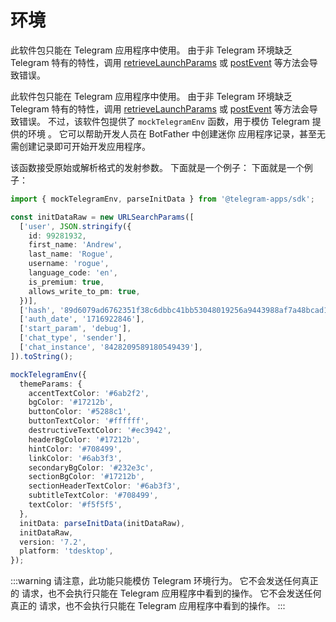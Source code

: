 # 环境

此软件包只能在 Telegram 应用程序中使用。 由于非 Telegram
环境缺乏 Telegram 特有的特性，调用
[retrieveLaunchParams](launch-parameters.md#retrieving)
或 [postEvent](methods-and-events.md#postevent) 等方法会导致错误。

此软件包只能在 Telegram 应用程序中使用。 由于非 Telegram
环境缺乏 Telegram 特有的特性，调用
[retrieveLaunchParams](launch-parameters.md#retrieving)
或 [postEvent](methods-and-events.md#postevent) 等方法会导致错误。 不过，该软件包提供了 `mockTelegramEnv` 函数，用于模仿 Telegram 提供的环境
。 它可以帮助开发人员在 BotFather 中创建迷你
应用程序记录，甚至无需创建记录即可开始开发应用程序。

该函数接受原始或解析格式的发射参数。 下面就是一个例子： 下面就是一个例子：

```ts
import { mockTelegramEnv, parseInitData } from '@telegram-apps/sdk';

const initDataRaw = new URLSearchParams([
  ['user', JSON.stringify({
    id: 99281932,
    first_name: 'Andrew',
    last_name: 'Rogue',
    username: 'rogue',
    language_code: 'en',
    is_premium: true,
    allows_write_to_pm: true,
  })],
  ['hash', '89d6079ad6762351f38c6dbbc41bb53048019256a9443988af7a48bcad16ba31'],
  ['auth_date', '1716922846'],
  ['start_param', 'debug'],
  ['chat_type', 'sender'],
  ['chat_instance', '8428209589180549439'],
]).toString();

mockTelegramEnv({
  themeParams: {
    accentTextColor: '#6ab2f2',
    bgColor: '#17212b',
    buttonColor: '#5288c1',
    buttonTextColor: '#ffffff',
    destructiveTextColor: '#ec3942',
    headerBgColor: '#17212b',
    hintColor: '#708499',
    linkColor: '#6ab3f3',
    secondaryBgColor: '#232e3c',
    sectionBgColor: '#17212b',
    sectionHeaderTextColor: '#6ab3f3',
    subtitleTextColor: '#708499',
    textColor: '#f5f5f5',
  },
  initData: parseInitData(initDataRaw),
  initDataRaw,
  version: '7.2',
  platform: 'tdesktop',
});
```

:::warning
请注意，此功能只能模仿 Telegram 环境行为。 它不会发送任何真正的
请求，也不会执行只能在 Telegram 应用程序中看到的操作。 它不会发送任何真正的
请求，也不会执行只能在 Telegram 应用程序中看到的操作。
:::
